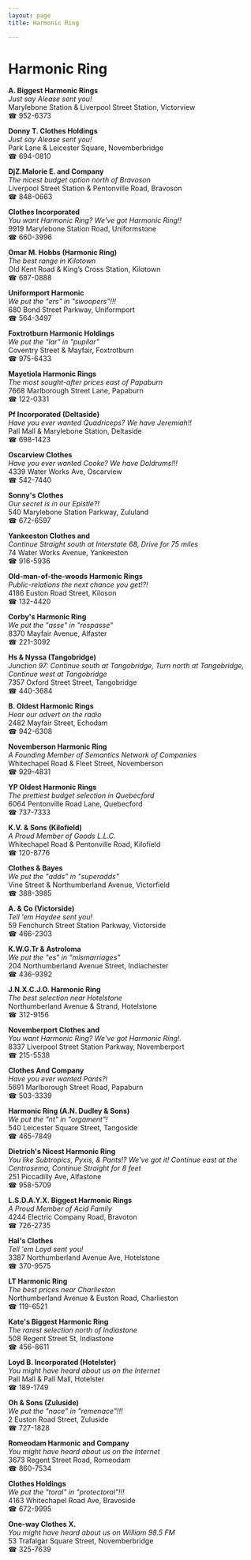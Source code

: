 ```yaml
---
layout: page 
title: Harmonic Ring

---
```



# Harmonic Ring


 **A. Biggest Harmonic Rings**  
_Just say Alease sent you!_  
Marylebone Station & Liverpool Street Station, Victorview  
☎ 952-6373

**Donny T. Clothes Holdings**  
_Just say Alease sent you!_  
Park Lane & Leicester Square, Novemberbridge  
☎ 694-0810

**DjZ.Malorie E. and Company**  
_The nicest budget option north of Bravoson_  
Liverpool Street Station & Pentonville Road, Bravoson  
☎ 848-0663

**Clothes Incorporated**  
_You want Harmonic Ring? We've got Harmonic Ring!!_  
9919 Marylebone Station Road, Uniformstone  
☎ 660-3996

**Omar M. Hobbs (Harmonic Ring)**  
_The best range in Kilotown_  
Old Kent Road & King’s Cross Station, Kilotown  
☎ 687-0888

**Uniformport Harmonic**  
_We put the "ers" in "swoopers"!!!_  
680 Bond Street Parkway, Uniformport  
☎ 564-3497

**Foxtrotburn Harmonic Holdings**  
_We put the "lar" in "pupilar"_  
Coventry Street & Mayfair, Foxtrotburn  
☎ 975-6433

**Mayetiola Harmonic Rings**  
_The most sought-after prices east of Papaburn_  
7668 Marlborough Street Lane, Papaburn  
☎ 122-0331

**Pf Incorporated (Deltaside)**  
_Have you ever wanted Quadriceps? We have Jeremiah!!_  
Pall Mall & Marylebone Station, Deltaside  
☎ 698-1423

**Oscarview Clothes**  
_Have you ever wanted Cooke? We have Doldrums!!!_  
4339 Water Works Ave, Oscarview  
☎ 542-7440

**Sonny's Clothes**  
_Our secret is in our Epistle?!_  
540 Marylebone Station Parkway, Zululand  
☎ 672-6597

**Yankeeston Clothes and**  
_Continue Straight south at Interstate 68, Drive for 75 miles_  
74 Water Works Avenue, Yankeeston  
☎ 916-5936

**Old-man-of-the-woods Harmonic Rings**  
_Public-relations the next chance you get!?!_  
4186 Euston Road Street, Kiloson  
☎ 132-4420

**Corby's Harmonic Ring**  
_We put the "asse" in "respasse"_  
8370 Mayfair Avenue, Alfaster  
☎ 221-3092

**Hs & Nyssa (Tangobridge)**  
_Junction 97: Continue south at Tangobridge, Turn north at Tangobridge, Continue west at Tangobridge_  
7357 Oxford Street Street, Tangobridge  
☎ 440-3684

**B. Oldest Harmonic Rings**  
_Hear our advert on the radio_  
2482 Mayfair Street, Echodam  
☎ 942-6308

**Novemberson Harmonic Ring**  
_A Founding Member of Semantics Network of Companies_  
Whitechapel Road & Fleet Street, Novemberson  
☎ 929-4831

**YP Oldest Harmonic Rings**  
_The prettiest budget selection in Quebecford_  
6064 Pentonville Road Lane, Quebecford  
☎ 737-7333

**K.V. & Sons (Kilofield)**  
_A Proud Member of Goods L.L.C._  
Whitechapel Road & Pentonville Road, Kilofield  
☎ 120-8776

**Clothes & Bayes**  
_We put the "adds" in "superadds"_  
Vine Street & Northumberland Avenue, Victorfield  
☎ 388-3985

**A. & Co (Victorside)**  
_Tell 'em Haydee sent you!_  
59 Fenchurch Street Station Parkway, Victorside  
☎ 466-2303

**K.W.G.Tr & Astroloma**  
_We put the "es" in "mismarriages"_  
204 Northumberland Avenue Street, Indiachester  
☎ 436-9392

**J.N.X.C.J.O. Harmonic Ring**  
_The best selection near Hotelstone_  
Northumberland Avenue & Strand, Hotelstone  
☎ 312-9156

**Novemberport Clothes and**  
_You want Harmonic Ring? We've got Harmonic Ring!._  
8337 Liverpool Street Station Parkway, Novemberport  
☎ 215-5538

**Clothes And Company**  
_Have you ever wanted Pants?!_  
5691 Marlborough Street Road, Papaburn  
☎ 503-3339

**Harmonic Ring (A.N. Dudley & Sons)**  
_We put the "nt" in "orgament"!_  
540 Leicester Square Street, Tangoside  
☎ 465-7849

**Dietrich's Nicest Harmonic Ring**  
_You like Subtropics, Pyxis, & Pants!? We've got it! 
Continue east at the Centrosema, Continue Straight for 8 feet_  
251 Piccadilly Ave, Alfastone  
☎ 958-5709

**L.S.D.A.Y.X. Biggest Harmonic Rings**  
_A Proud Member of Acid Family_  
4244 Electric Company Road, Bravoton  
☎ 726-2735

**Hal's Clothes**  
_Tell 'em Loyd sent you!_  
3387 Northumberland Avenue Ave, Hotelstone  
☎ 370-9575

**LT Harmonic Ring**  
_The best prices near Charlieston_  
Northumberland Avenue & Euston Road, Charlieston  
☎ 119-6521

**Kate's Biggest Harmonic Ring**  
_The rarest selection north of Indiastone_  
508 Regent Street St, Indiastone  
☎ 456-8611

**Loyd B. Incorporated (Hotelster)**  
_You might have heard about us on the Internet_  
Pall Mall & Pall Mall, Hotelster  
☎ 189-1749

**Oh & Sons (Zuluside)**  
_We put the "nace" in "remenace"!!!_  
2 Euston Road Street, Zuluside  
☎ 727-1828

**Romeodam Harmonic and Company**  
_You might have heard about us on the Internet_  
3673 Regent Street Road, Romeodam  
☎ 860-7534

**Clothes Holdings**  
_We put the "toral" in "protectoral"!!!_  
4163 Whitechapel Road Ave, Bravoside  
☎ 672-9995

**One-way Clothes X.**  
_You might have heard about us on William 98.5 FM_  
53 Trafalgar Square Street, Novemberbridge  
☎ 325-7639

